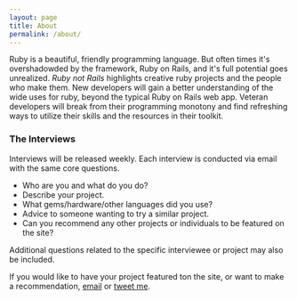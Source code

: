 ```yaml
---
layout: page
title: About
permalink: /about/
---
```


Ruby is a beautiful, friendly programming language. But often times it's overshadowded by the framework, Ruby on Rails, and it's full potential goes unrealized. *Ruby not Rails* highlights creative ruby projects and the people who make them. New developers will gain a better understanding of the wide uses for ruby, beyond the typical Ruby on Rails web app. Veteran developers will break from their programming monotony and find refreshing ways to utilize their skills and the resources in their toolkit.

### The Interviews

Interviews will be released weekly. Each interview is conducted via email with the same core questions.

- Who are you and what do you do?
- Describe your project.
- What gems/hardware/other languages did you use?
- Advice to someone wanting to try a similar project.
- Can you recommend any other projects or individuals to be featured on the site?

Additional questions related to the specific interviewee or project may also be included.

If you would like to have your project featured ton the site, or want to make a recommendation, [email](mailto:britney@britneywright.com) or [tweet me](http://twitter.com/britneywright).
